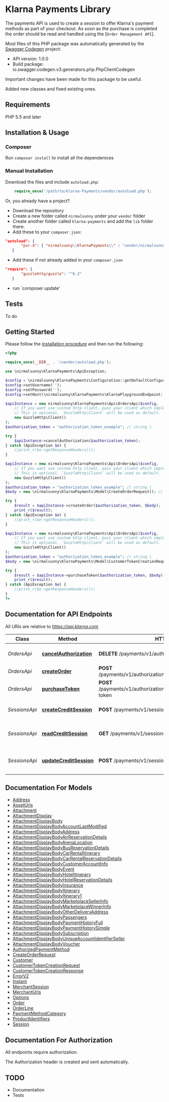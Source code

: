 # Klarna Payments Library
The payments API is used to create a session to offer Klarna's payment methods as part of your checkout.  As soon as the purchase is completed the order should be read and handled using the [`Order Management API`].

Most files of this PHP package was automatically generated by the [Swagger Codegen](https://github.com/swagger-api/swagger-codegen) project:

- API version: 1.0.0
- Build package: io.swagger.codegen.v3.generators.php.PhpClientCodegen

Important changes have been made for this package to be useful.

Added new classes and fixed existing ones.

## Requirements

PHP 5.5 and later

## Installation & Usage
### Composer

Run `composer install` to install all the dependenices

### Manual Installation

Download the files and include `autoload.php`:

```php
    require_once('/path/to/klarna-Payments/vendor/autoload.php');
```

Or, you already have a project?

 - Download the repository
 - Create a new folder called `nirmalsunny` under your `vendor` folder
 - Create another folder called `klarna-payments` and add the `lib` folder there.
 - Add these to your `composer.json`:
 ```json
 "autoload": {
        "psr-4": { "nirmalsunny\\KlarnaPayments\\" : "vendor/nirmalsunny/klarna-payments/lib/" }
    }
```
 - Add these if not already added in your `composer.json`
 ```json
 "require": {
        "guzzlehttp/guzzle": "^6.2"
    }
```
 - run `composer update'


## Tests

To do

## Getting Started

Please follow the [installation procedure](#installation--usage) and then run the following:

```php
<?php

require_once(__DIR__ . '/vendor/autoload.php');

use \nirmalsunny\KlarnaPayments\ApiException;

$config = \nirmalsunny\KlarnaPayments\Configuration::getDefaultConfiguration();
$config->setUsername('');
$config->setPassword('');
$config->setHost(\nirmalsunny\KlarnaPayments\KlarnaPlaygroundEndpoint::$EUROPE);

$apiInstance = new nirmalsunny\KlarnaPayments\Api\OrdersApi($config,
    // If you want use custom http client, pass your client which implements `GuzzleHttp\ClientInterface`.
    // This is optional, `GuzzleHttp\Client` will be used as default.
    new GuzzleHttp\Client()
);
$authorization_token = "authorization_token_example"; // string | 

try {
    $apiInstance->cancelAuthorization($authorization_token);
} catch (ApiException $e) {
    //print_r($e->getResponseHeaders());
}

$apiInstance = new nirmalsunny\KlarnaPayments\Api\OrdersApi($config,
    // If you want use custom http client, pass your client which implements `GuzzleHttp\ClientInterface`.
    // This is optional, `GuzzleHttp\Client` will be used as default.
    new GuzzleHttp\Client()
);
$authorization_token = "authorization_token_example"; // string | 
$body = new \nirmalsunny\KlarnaPayments\Model\CreateOrderRequest(); // \nirmalsunny\KlarnaPayments\Model\CreateOrderRequest | 

try {
    $result = $apiInstance->createOrder($authorization_token, $body);
    print_r($result);
} catch (ApiException $e) {
    //print_r($e->getResponseHeaders());
}

$apiInstance = new nirmalsunny\KlarnaPayments\Api\OrdersApi($config,
    // If you want use custom http client, pass your client which implements `GuzzleHttp\ClientInterface`.
    // This is optional, `GuzzleHttp\Client` will be used as default.
    new GuzzleHttp\Client()
);
$authorization_token = "authorization_token_example"; // string | 
$body = new \nirmalsunny\KlarnaPayments\Model\CustomerTokenCreationRequest(); // \nirmalsunny\KlarnaPayments\Model\CustomerTokenCreationRequest | 

try {
    $result = $apiInstance->purchaseToken($authorization_token, $body);
    print_r($result);
} catch (ApiException $e) {
    //print_r($e->getResponseHeaders());
}
?>
```

## Documentation for API Endpoints

All URIs are relative to *https://api.klarna.com*

Class | Method | HTTP request | Description
------------ | ------------- | ------------- | -------------
*OrdersApi* | [**cancelAuthorization**](docs/Api/OrdersApi.md#cancelauthorization) | **DELETE** /payments/v1/authorizations/{authorizationToken} | Cancel an existing authorization
*OrdersApi* | [**createOrder**](docs/Api/OrdersApi.md#createorder) | **POST** /payments/v1/authorizations/{authorizationToken}/order | Create a new order
*OrdersApi* | [**purchaseToken**](docs/Api/OrdersApi.md#purchasetoken) | **POST** /payments/v1/authorizations/{authorizationToken}/customer-token | Generate a consumer token
*SessionsApi* | [**createCreditSession**](docs/Api/SessionsApi.md#createcreditsession) | **POST** /payments/v1/sessions | Create a new credit session
*SessionsApi* | [**readCreditSession**](docs/Api/SessionsApi.md#readcreditsession) | **GET** /payments/v1/sessions/{session_id} | Read an existing credit session
*SessionsApi* | [**updateCreditSession**](docs/Api/SessionsApi.md#updatecreditsession) | **POST** /payments/v1/sessions/{session_id} | Update an existing credit session

## Documentation For Models

 - [Address](docs/Model/Address.md)
 - [AssetUrls](docs/Model/AssetUrls.md)
 - [Attachment](docs/Model/Attachment.md)
 - [AttachmentDisplay](docs/Model/AttachmentDisplay.md)
 - [AttachmentDisplayBody](docs/Model/AttachmentDisplayBody.md)
 - [AttachmentDisplayBodyAccountLastModified](docs/Model/AttachmentDisplayBodyAccountLastModified.md)
 - [AttachmentDisplayBodyAddress](docs/Model/AttachmentDisplayBodyAddress.md)
 - [AttachmentDisplayBodyAirReservationDetails](docs/Model/AttachmentDisplayBodyAirReservationDetails.md)
 - [AttachmentDisplayBodyArenaLocation](docs/Model/AttachmentDisplayBodyArenaLocation.md)
 - [AttachmentDisplayBodyBusReservationDetails](docs/Model/AttachmentDisplayBodyBusReservationDetails.md)
 - [AttachmentDisplayBodyCarRentalItinerary](docs/Model/AttachmentDisplayBodyCarRentalItinerary.md)
 - [AttachmentDisplayBodyCarRentalReservationDetails](docs/Model/AttachmentDisplayBodyCarRentalReservationDetails.md)
 - [AttachmentDisplayBodyCustomerAccountInfo](docs/Model/AttachmentDisplayBodyCustomerAccountInfo.md)
 - [AttachmentDisplayBodyEvent](docs/Model/AttachmentDisplayBodyEvent.md)
 - [AttachmentDisplayBodyHotelItinerary](docs/Model/AttachmentDisplayBodyHotelItinerary.md)
 - [AttachmentDisplayBodyHotelReservationDetails](docs/Model/AttachmentDisplayBodyHotelReservationDetails.md)
 - [AttachmentDisplayBodyInsurance](docs/Model/AttachmentDisplayBodyInsurance.md)
 - [AttachmentDisplayBodyItinerary](docs/Model/AttachmentDisplayBodyItinerary.md)
 - [AttachmentDisplayBodyItinerary1](docs/Model/AttachmentDisplayBodyItinerary1.md)
 - [AttachmentDisplayBodyMarketplaceSellerInfo](docs/Model/AttachmentDisplayBodyMarketplaceSellerInfo.md)
 - [AttachmentDisplayBodyMarketplaceWinnerInfo](docs/Model/AttachmentDisplayBodyMarketplaceWinnerInfo.md)
 - [AttachmentDisplayBodyOtherDeliveryAddress](docs/Model/AttachmentDisplayBodyOtherDeliveryAddress.md)
 - [AttachmentDisplayBodyPassengers](docs/Model/AttachmentDisplayBodyPassengers.md)
 - [AttachmentDisplayBodyPaymentHistoryFull](docs/Model/AttachmentDisplayBodyPaymentHistoryFull.md)
 - [AttachmentDisplayBodyPaymentHistorySimple](docs/Model/AttachmentDisplayBodyPaymentHistorySimple.md)
 - [AttachmentDisplayBodySubscription](docs/Model/AttachmentDisplayBodySubscription.md)
 - [AttachmentDisplayBodyUniqueAccountIdentifierSeller](docs/Model/AttachmentDisplayBodyUniqueAccountIdentifierSeller.md)
 - [AttachmentDisplayBodyVoucher](docs/Model/AttachmentDisplayBodyVoucher.md)
 - [AuthorizedPaymentMethod](docs/Model/AuthorizedPaymentMethod.md)
 - [CreateOrderRequest](docs/Model/CreateOrderRequest.md)
 - [Customer](docs/Model/Customer.md)
 - [CustomerTokenCreationRequest](docs/Model/CustomerTokenCreationRequest.md)
 - [CustomerTokenCreationResponse](docs/Model/CustomerTokenCreationResponse.md)
 - [ErrorV2](docs/Model/ErrorV2.md)
 - [Instant](docs/Model/Instant.md)
 - [MerchantSession](docs/Model/MerchantSession.md)
 - [MerchantUrls](docs/Model/MerchantUrls.md)
 - [Options](docs/Model/Options.md)
 - [Order](docs/Model/Order.md)
 - [OrderLine](docs/Model/OrderLine.md)
 - [PaymentMethodCategory](docs/Model/PaymentMethodCategory.md)
 - [ProductIdentifiers](docs/Model/ProductIdentifiers.md)
 - [Session](docs/Model/Session.md)

## Documentation For Authorization

 All endpoints require authorization.

 The Authorization header is created and sent automatically.

 ## TODO

  - Documentation
  - Tests